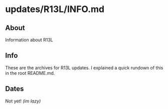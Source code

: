 # updates/R13L/INFO.md

## About

Information about R13L

## Info

These are the archives for R13L updates. I explained a quick rundown of this in the root README.md.

## Dates

Not yet! *(im lazy)*
